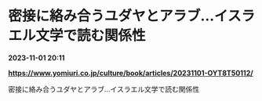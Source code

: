 # 密接に絡み合うユダヤとアラブ…イスラエル文学で読む関係性

**2023-11-01 20:11**

**https://www.yomiuri.co.jp/culture/book/articles/20231101-OYT8T50112/**

密接に絡み合うユダヤとアラブ…イスラエル文学で読む関係性